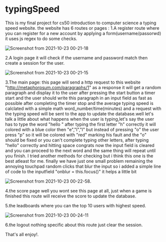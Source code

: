 # typingSpeed
This is my final project for cs50 introduction to computer science
a typing speed website.
the website has 6 routes or pages :
1.A register route where you can register for a new account by applying a form(username/passorwd) it uses js regex to do some checks.

![Screenshot from 2021-10-23 00-21-18](https://user-images.githubusercontent.com/84613279/138524327-bb3bc971-8f53-4790-b599-4670b69fd53d.png)

2.A login page it will check if the username and password match then create a session for the user.

![Screenshot from 2021-10-23 00-21-15](https://user-images.githubusercontent.com/84613279/138524351-42e9f165-d53e-428f-8bd6-412cc57ced45.png)

3.The main page: this page will send a http request to this website "http://metaphorpsum.com/paragraphs/1" as a response it will get a random paragraph and display it to the user after pressing the start button a timer start and the user should write this paragraph in an input field as fast as possible after completing the timer stop and the average typing speed is calclated with a simple math word_number/time(minutes) 
and a request with the typing speed will be sent to the app to update the database.well let's talk a little about what happens when the user is typing,let's say the user has to type the word "hello "
after typing the first letter "h"
correctly it will colored with a blue color then "e","l","l" but instead of pressing "o" the user press "p" so it will be colored with "red" marking his fault and the "o"
should be fixed or you can't complete typing other letters,
after typing "hello" correctly and hitting space congrats now the input field is cleared and you can proceed to the next word and the same thing will repeat until you finish. I tried another methods for checking but i think this one is the best atleast for me. finally we have just one small problem remaining
the annoying touchpad random clicks that blur the input so i added a simple line of code to the inputfield
"onblur = this.focus()" it helps a little bit

![Screenshot from 2021-10-23 00-22-58](https://user-images.githubusercontent.com/84613279/138524450-6cac3b5b-38e0-4797-8d85-01014d35a89b.png).

4.the score page well you wont see this page at all, just when a game is finished this route will receive the score to update the database.

5.the leadboards where you can the top 10 users with highest speed.

![Screenshot from 2021-10-23 00-24-11](https://user-images.githubusercontent.com/84613279/138524560-6c4a1f57-32dc-4624-a852-219eaea54f9c.png)

6.the logout nothing specific about this route just clear the
 session.

That's all enjoy!.
